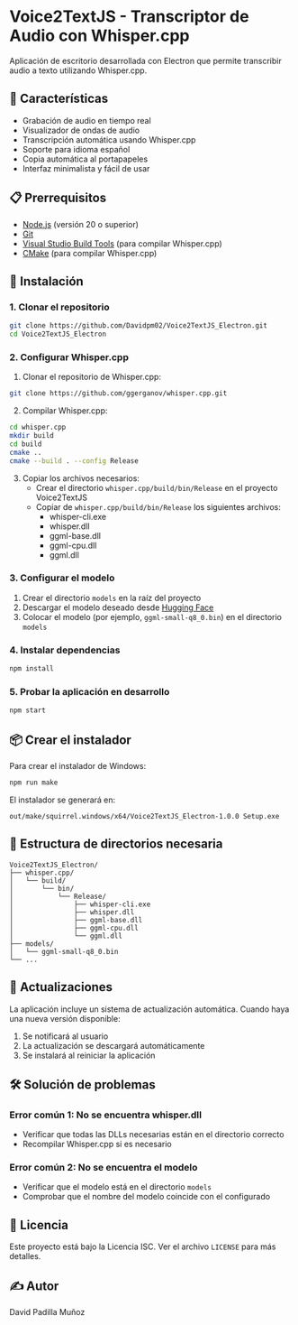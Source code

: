 # Voice2TextJS - Transcriptor de Audio con Whisper.cpp

Aplicación de escritorio desarrollada con Electron que permite transcribir audio a texto utilizando Whisper.cpp.

## 🚀 Características

- Grabación de audio en tiempo real
- Visualizador de ondas de audio
- Transcripción automática usando Whisper.cpp
- Soporte para idioma español
- Copia automática al portapapeles
- Interfaz minimalista y fácil de usar

## 📋 Prerrequisitos

- [Node.js](https://nodejs.org/) (versión 20 o superior)
- [Git](https://git-scm.com/)
- [Visual Studio Build Tools](https://visualstudio.microsoft.com/visual-cpp-build-tools/) (para compilar Whisper.cpp)
- [CMake](https://cmake.org/download/) (para compilar Whisper.cpp)

## 🔧 Instalación

### 1. Clonar el repositorio

```bash
git clone https://github.com/Davidpm02/Voice2TextJS_Electron.git
cd Voice2TextJS_Electron
```

### 2. Configurar Whisper.cpp

1. Clonar el repositorio de Whisper.cpp:
```bash
git clone https://github.com/ggerganov/whisper.cpp.git
```

2. Compilar Whisper.cpp:
```bash
cd whisper.cpp
mkdir build
cd build
cmake ..
cmake --build . --config Release
```

3. Copiar los archivos necesarios:
   - Crear el directorio `whisper.cpp/build/bin/Release` en el proyecto Voice2TextJS
   - Copiar de `whisper.cpp/build/bin/Release` los siguientes archivos:
     - whisper-cli.exe
     - whisper.dll
     - ggml-base.dll
     - ggml-cpu.dll
     - ggml.dll

### 3. Configurar el modelo

1. Crear el directorio `models` en la raíz del proyecto
2. Descargar el modelo deseado desde [Hugging Face](https://huggingface.co/ggerganov/whisper.cpp)
3. Colocar el modelo (por ejemplo, `ggml-small-q8_0.bin`) en el directorio `models`

### 4. Instalar dependencias

```bash
npm install
```

### 5. Probar la aplicación en desarrollo

```bash
npm start
```

## 📦 Crear el instalador

Para crear el instalador de Windows:

```bash
npm run make
```

El instalador se generará en:
```
out/make/squirrel.windows/x64/Voice2TextJS_Electron-1.0.0 Setup.exe
```

## 📂 Estructura de directorios necesaria

```
Voice2TextJS_Electron/
├── whisper.cpp/
│   └── build/
│       └── bin/
│           └── Release/
│               ├── whisper-cli.exe
│               ├── whisper.dll
│               ├── ggml-base.dll
│               ├── ggml-cpu.dll
│               └── ggml.dll
├── models/
│   └── ggml-small-q8_0.bin
└── ...
```

## 🔄 Actualizaciones

La aplicación incluye un sistema de actualización automática. Cuando haya una nueva versión disponible:
1. Se notificará al usuario
2. La actualización se descargará automáticamente
3. Se instalará al reiniciar la aplicación

## 🛠️ Solución de problemas

### Error común 1: No se encuentra whisper.dll
- Verificar que todas las DLLs necesarias están en el directorio correcto
- Recompilar Whisper.cpp si es necesario

### Error común 2: No se encuentra el modelo
- Verificar que el modelo está en el directorio `models`
- Comprobar que el nombre del modelo coincide con el configurado

## 📄 Licencia

Este proyecto está bajo la Licencia ISC. Ver el archivo `LICENSE` para más detalles.

## ✍️ Autor

David Padilla Muñoz